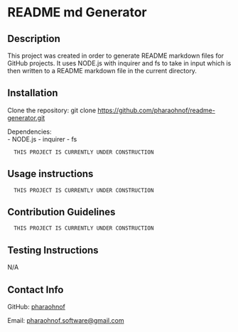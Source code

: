#  README md Generator

  ## Description
  This project was created in order to generate README markdown
  files for GitHub projects. It uses NODE.js with inquirer and fs to take in input which is then written to a README markdown file in the current directory.
  
  ## Installation

  Clone the repository: 
    git clone https://github.com/pharaohnof/readme-generator.git  
      
  Dependencies:  
            - NODE.js   - inquirer   - fs      
    
      THIS PROJECT IS CURRENTLY UNDER CONSTRUCTION    

  ## Usage instructions  
    
      THIS PROJECT IS CURRENTLY UNDER CONSTRUCTION    
    
  ## Contribution Guidelines  
    
      THIS PROJECT IS CURRENTLY UNDER CONSTRUCTION  
    
  ## Testing Instructions  
    
  N/A  
    
  ## Contact Info  
    
  GitHub: [pharaohnof](https://github.com/pharaohnof)

  Email:  pharaohnof.software@gmail.com
  
  
  
  
  <!-- ## Result
  
  
  ![Final Result - hw5-js](./assets/images/final-weather-dashboard-html.png) -->